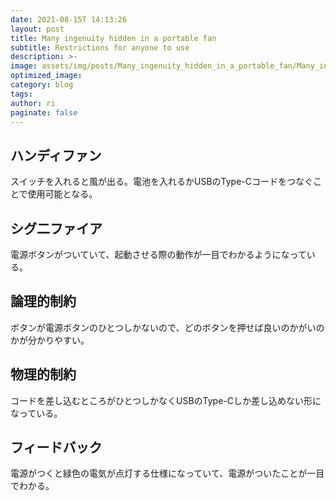 ```yaml
---
date: 2021-08-15T 14:13:26
layout: post
title: Many ingenuity hidden in a portable fan
subtitle: Restrictions for anyone to use
description: >-
image: assets/img/posts/Many_ingenuity_hidden_in_a_portable_fan/Many_ingenuity_hidden_in_a_portable_fan.jpg
optimized_image: 
category: blog
tags: 
author: ri
paginate: false
---
```


## ハンディファン

スイッチを入れると風が出る。電池を入れるかUSBのType-Cコードをつなぐことで使用可能となる。

## シグ二ファイア

電源ボタンがついていて、起動させる際の動作が一目でわかるようになっている。

## 論理的制約

ボタンが電源ボタンのひとつしかないので、どのボタンを押せば良いのかがいのかが分かりやすい。

## 物理的制約

コードを差し込むところがひとつしかなくUSBのType-Cしか差し込めない形になっている。

## フィードバック

電源がつくと緑色の電気が点灯する仕様になっていて、電源がついたことが一目でわかる。